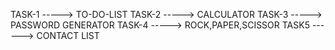 TASK-1 -----> TO-DO-LIST
TASK-2 -----> CALCULATOR
TASK-3 -----> PASSWORD GENERATOR
TASK-4 -----> ROCK,PAPER,SCISSOR
TASK5  ------> CONTACT LIST
